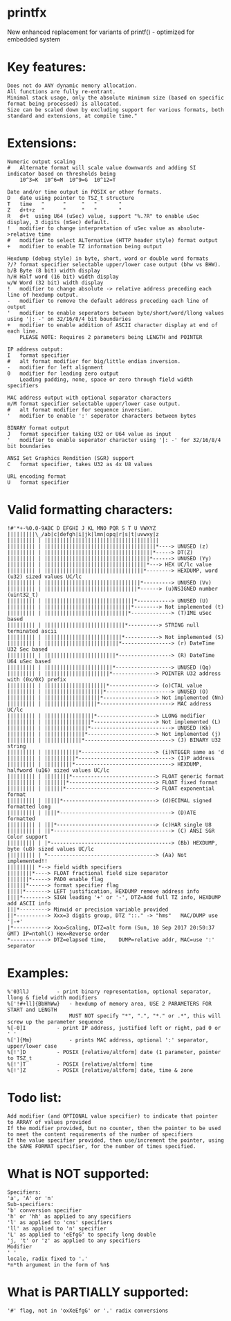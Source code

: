 # printfx
  New enhanced replacement for variants of printf() - optimized for embedded system

# Key features:
	Does not do ANY dynamic memory allocation.
	All functions are fully re-entrant.
	Minimal stack usage, only the absolute minimum size (based on specific format being processed) is allocated.
	Size can be scaled down by excluding support for various formats, both standard and extensions, at compile time."

# Extensions:
	Numeric output scaling
	#	Alternate format will scale value downwards and adding SI indicator based on thresholds being
		10^3=K  10^6=M  10^9=G  10^12=T

	Date and/or time output in POSIX or other formats.
  	D	date using pointer to TSZ_t structure
  	T	time   "      "     "   "       "
  	Z	d+t+z  "      "     "   "       "
  	R	d+t  using U64 (uSec) value, support "%.?R" to enable uSec display, 3 digits (mSec) default.
    !	modifier to change interpretation of uSec value as absolute->relative time
    #	modifier to select ALTernative (HTTP header style) format output
    +	modifier to enable TZ information being output

	Hexdump (debug style) in byte, short, word or double word formats
    ?/?	format specifier selectable upper/lower case output (bhw vs BHW).
  	b/B	Byte (8 bit) width display
  	h/H	Half word (16 bit) width display
  	w/W	Word (32 bit) width display
    !	modifier to change absolute -> relative address preceding each line of hexdump output.
    -	modifier to remove the default address preceding each line of output
    '	modifier to enable seperators between byte/short/word/llong values using '|: -' on 32/16/8/4 bit boundaries
    +	modifier to enable addition of ASCII character display at end of each line.
    	PLEASE NOTE: Requires 2 parameters being LENGTH and POINTER

	IP address output:
  	I	format specifier
    # 	alt format modifier for big/little endian inversion.
    -	modifier for left alignment
    0	modifier for leading zero output
  	  	Leading padding, none, space or zero through field width specifiers
    
	MAC address output with optional separator characters
    m/M format specifier selectable upper/lower case output.
    # 	alt format modifier for sequence inversion.
    '	modifier to enable ':' seperator characters between bytes

	BINARY format output
	J	format specifier taking U32 or U64 value as input
    '	modifier to enable seperator character using '|: -' for 32/16/8/4 bit boundaries
  
	ANSI Set Graphics Rendition (SGR) support
	C	format specifier, takes U32 as 4x U8 values
	
	URL encoding format
  	U	format specifier
  	  
# Valid formatting characters:
	!#'*+-%0.0-9ABC D EFGHI J KL MNO PQR S T U VWXYZ
	|||||||||\_/ab|c|defgh|i|jk|lmn|opq|r|s|t|uvwxy|z
	||||||||| | |||||||||||||||||||||||||||||||||||||
	||||||||| | ||||||||||||||||||||||||||||||||||||*----> UNUSED (z)
	||||||||| | |||||||||||||||||||||||||||||||||||*-----> DT(Z)
	||||||||| | ||||||||||||||||||||||||||||||||||*------> UNUSED (Yy)
	||||||||| | |||||||||||||||||||||||||||||||||*---> HEX UC/lc value
	||||||||| | ||||||||||||||||||||||||||||||||*--------> HEXDUMP, word (u32) sized values UC/lc
	||||||||| | |||||||||||||||||||||||||||||||*---------> UNUSED (Vv)
	||||||||| | ||||||||||||||||||||||||||||||*------> (u)NSIGNED number (uint32_t)
	||||||||| | |||||||||||||||||||||||||||||*-----------> UNUSED (U)
	||||||||| | ||||||||||||||||||||||||||||*--------> Not implemented (t)
	||||||||| | |||||||||||||||||||||||||||*-------------> (T)IME uSec based
	||||||||| | ||||||||||||||||||||||||||*----------> STRING null terminated ascii
	||||||||| | |||||||||||||||||||||||||*-----------> Not implemented (S)
	||||||||| | ||||||||||||||||||||||||*----------------> (r) DateTime U32 Sec based
	||||||||| | |||||||||||||||||||||||*-----------------> (R) DateTime U64 uSec based
	||||||||| | ||||||||||||||||||||||*------------------> UNUSED (Qq)
	||||||||| | |||||||||||||||||||||*--------------> POINTER U32 address with (0x/0X) prefix
	||||||||| | ||||||||||||||||||||*---------------> (o)CTAL value
	||||||||| | |||||||||||||||||||*---------------------> UNUSED (O)
	||||||||| | ||||||||||||||||||*-----------------> Not implemented (Nn)
	||||||||| | |||||||||||||||||*-----------------------> MAC address UC/lc
	||||||||| | ||||||||||||||||*-------------------> LLONG modifier
	||||||||| | |||||||||||||||*--------------------> Not implemented (L)
	||||||||| | ||||||||||||||*--------------------------> UNUSED (Kk)
	||||||||| | |||||||||||||*----------------------> Not implemented (j)
	||||||||| | ||||||||||||*----------------------------> (J) BINARY U32 string
	||||||||| | |||||||||||*------------------------> (i)NTEGER same as 'd
	||||||||| | ||||||||||*------------------------------> (I)P address
	||||||||| | |||||||||*-------------------------------> HEXDUMP, halfword (u16) sized values UC/lc
	||||||||| | ||||||||*---------------------------> FLOAT generic format
	||||||||| | |||||||*----------------------------> FLOAT fixed format
	||||||||| | ||||||*-----------------------------> FLOAT exponential format
	||||||||| | |||||*------------------------------> (d)ECIMAL signed formatted long
	||||||||| | ||||*------------------------------------> (D)ATE formatted
	||||||||| | |||*--------------------------------> (c)HAR single U8
	||||||||| | ||*--------------------------------------> (C) ANSI SGR Color support
	||||||||| | |*---------------------------------------> (Bb) HEXDUMP, byte (u8) sized values UC/lc
	||||||||| | *-----------------------------------> (Aa) Not implemented!!
	||||||||| *--> field width specifiers
	||||||||*----> FLOAT fractional field size separator
	|||||||*-----> PAD0 enable flag
	||||||*------> format specifier flag
	|||||*-------> LEFT justification, HEXDUMP remove address info
	||||*--------> SIGN leading '+' or '-',	DTZ=Add full TZ info, HEXDUMP add ASCII info
	|||*---------> Minwid or precision variable provided
	||*----------> Xxx=3 digits group, DTZ "::." -> "hms"	MAC/DUMP use '|-+'
	|*-----------> Xxx=Scaling, DTZ=alt form (Sun, 10 Sep 2017 20:50:37 GMT) IP=ntohl() Hex=Reverse order
	*------------> DTZ=elapsed time,	DUMP=relative addr, MAC=use ':' separator

# Examples:
	%'03llJ			- print binary representation, optional separator, llong & field width modifiers
	%['!#+ll]{BbHhWw}	- hexdump of memory area, USE 2 PARAMETERS FOR START and LENGTH
 						MUST NOT specify "*", ".", "*." or .*", this will screw up the parameter sequence
	%[-0]I			- print IP address, justified left or right, pad 0 or ' '
	%[']{Mm}			- prints MAC address, optional ':' separator, upper/lower case
	%[!']D			- POSIX [relative/altform] date (1 parameter, pointer to TSZ_t
	%[!']T			- POSIX [relative/altform] time
	%[!']Z			- POSIX [relative/altform] date, time & zone

# Todo list:
	Add modifier (and OPTIONAL value specifier) to indicate that pointer to ARRAY of values provided
	If the modifier provided, but no counter, then the pointer to be used to meet the content requirements of the number of specifiers
	If the value specifier provided, then use/increment the pointer, using the SAME FORMAT specifier, for the number of times specified.

# What is NOT supported:
	Specifiers:
	'a', 'A' or 'n'
	Sub-specifiers:
	'b' conversion specifier
	'h' or 'hh' as applied to any specifiers
	'l' as applied to 'cns' specifiers
	'll' as applied to 'n' specifier
	'L' as applied to 'eEfgG' to specify long double
	'j, 't' or 'z' as applied to any specifiers	 
	Modifier
 	' '
	locale, radix fixed to '.'
	*n*th argument in the form of %n$

# What is PARTIALLY supported:
	'#' flag, not in 'oxXeEfgG' or '.' radix conversions
